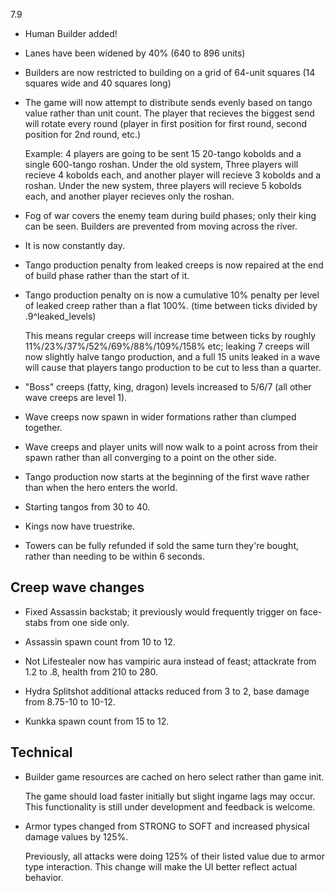 7.9

- Human Builder added!

- Lanes have been widened by 40% (640 to 896 units)

- Builders are now restricted to building on a grid of 64-unit squares (14 squares wide and 40 squares long)

- The game will now attempt to distribute sends evenly based on tango value rather than unit count. The player that recieves the biggest send will rotate every round (player in first position for first round, second position for 2nd round, etc.)
  
  Example: 4 players are going to be sent 15 20-tango kobolds and a single 600-tango roshan. Under the old system, Three players will recieve 4 kobolds each, and another player will recieve 3 kobolds and a roshan. Under the new system, three players will recieve 5 kobolds each, and another player recieves only the roshan.
	
- Fog of war covers the enemy team during build phases; only their king can be seen. Builders are prevented from moving across the river.

- It is now constantly day.

- Tango production penalty from leaked creeps is now repaired at the end of build phase rather than the start of it.

- Tango production penalty on is now a cumulative 10% penalty per level of leaked creep rather than a flat 100%. (time between ticks divided by .9^leaked_levels)

	This means regular creeps will increase time between ticks by roughly 11%/23%/37%/52%/69%/88%/109%/158% etc; leaking 7 creeps will now slightly halve tango production, and a full 15 units leaked in a wave will cause that players tango production to be cut to less than a quarter.
	
- "Boss" creeps (fatty, king, dragon) levels increased to 5/6/7 (all other wave creeps are level 1).

- Wave creeps now spawn in wider formations rather than clumped together.

- Wave creeps and player units will now walk to a point across from their spawn rather than all converging to a point on the other side.

- Tango production now starts at the beginning of the first wave rather than when the hero enters the world.

- Starting tangos from 30 to 40.

- Kings now have truestrike.

- Towers can be fully refunded if sold the same turn they're bought, rather than needing to be within 6 seconds.

## Creep wave changes

- Fixed Assassin backstab; it previously would frequently trigger on face-stabs from one side only.

- Assassin spawn count from 10 to 12.

- Not Lifestealer now has vampiric aura instead of feast; attackrate from 1.2 to .8, health from 210 to 280.

- Hydra Splitshot additional attacks reduced from 3 to 2, base damage from 8.75-10 to 10-12.

- Kunkka spawn count from 15 to 12.

## Technical
- Builder game resources are cached on hero select rather than game init.

	The game should load faster initially but slight ingame lags may occur. This functionality is still under development and feedback is welcome.

- Armor types changed from STRONG to SOFT and increased physical damage values by 125%.

	Previously, all attacks were doing 125% of their listed value due to armor type interaction. This change will make the UI better reflect actual behavior.
